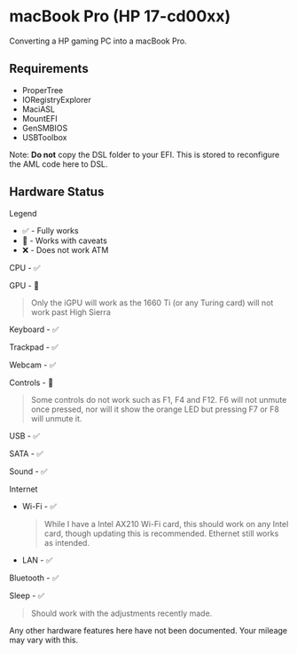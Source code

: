 # macBook Pro (HP 17-cd00xx)
Converting a HP gaming PC into a macBook Pro.

## Requirements
- ProperTree
- IORegistryExplorer
- MaciASL
- MountEFI
- GenSMBIOS
- USBToolbox

Note: **Do not** copy the DSL folder to your EFI. This is stored to reconfigure the AML code here to DSL.

## Hardware Status
Legend
- :white_check_mark: - Fully works
- :small_orange_diamond: - Works with caveats
- :x: - Does not work ATM

CPU - :white_check_mark:

GPU - :small_orange_diamond:
   > Only the iGPU will work as the 1660 Ti (or any Turing card) will not work past High Sierra

Keyboard - :white_check_mark:

Trackpad - :white_check_mark:

Webcam - :white_check_mark:

Controls - :small_orange_diamond:
   > Some controls do not work such as F1, F4 and F12. F6 will not unmute once pressed, nor will it show the orange LED but pressing F7 or F8 will unmute it.

USB - :white_check_mark: 

SATA - :white_check_mark: 

Sound - :white_check_mark:

Internet
   - Wi-Fi - :white_check_mark:
      > While I have a Intel AX210 Wi-Fi card, this should work on any Intel card, though updating this is recommended. Ethernet still works as intended.
   - LAN - :white_check_mark:

Bluetooth - :white_check_mark:

Sleep - :white_check_mark:
   > Should work with the adjustments recently made.

Any other hardware features here have not been documented. Your mileage may vary with this.